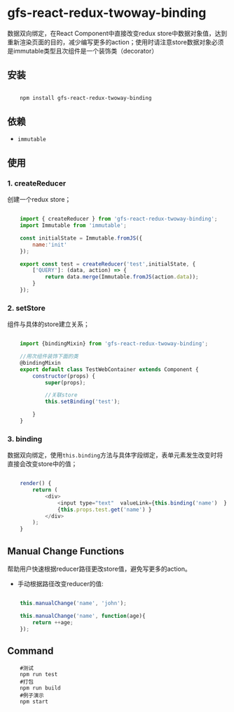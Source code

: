 # gfs-react-redux-twoway-binding

数据双向绑定，在React Component中直接改变redux store中数据对象值，达到重新渲染页面的目的，减少编写更多的action；使用时请注意store数据对象必须是immutable类型且次组件是一个装饰类（decorator）

## 安装

```bash

	npm install gfs-react-redux-twoway-binding
```

## 依赖

* `immutable`

## 使用			

### 1. createReducer

创建一个redux store；

```js

	import { createReducer } from 'gfs-react-redux-twoway-binding';
    import Immutable from 'immutable';

    const initialState = Immutable.fromJS({
        name:'init'
    });

    export const test = createReducer('test',initialState, {
        ['QUERY']: (data, action) => {
            return data.merge(Immutable.fromJS(action.data));
        }
    });
```

### 2. setStore

组件与具体的store建立关系；

```js

	import {bindingMixin} from 'gfs-react-redux-twoway-binding';

	//用次组件装饰下面的类
    @bindingMixin
    export default class TestWebContainer extends Component {
        constructor(props) {
            super(props);

            //关联store
            this.setBinding('test');

        }
    }
```

### 3. binding

数据双向绑定，使用`this.binding`方法与具体字段绑定，表单元素发生改变时将直接会改变store中的值；

```js

	render() {
		return (
			<div>
				<input type="text"  valueLink={this.binding('name')  } />
				{this.props.test.get('name') }
			</div>
		);
	}
```

## Manual Change Functions

帮助用户快速根据reducer路径更改store值，避免写更多的action。

* 手动根据路径改变reducer的值:

```js

	this.manualChange('name', 'john');

	this.manualChange('name', function(age){
        return ++age;
    });
```

## Command

```
	#测试	
	npm run test	
	#打包	
	npm run build	
	#例子演示	
	npm start
```


